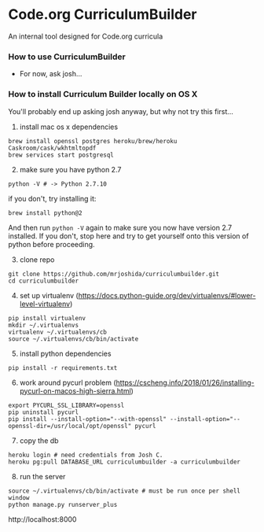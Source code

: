 Code.org CurriculumBuilder
=
An internal tool designed for Code.org curricula

### How to use CurriculumBuilder
- For now, ask josh...

### How to install Curriculum Builder locally on OS X

You'll probably end up asking josh anyway, but why not try this first...

1. install mac os x dependencies

  ```
  brew install openssl postgres heroku/brew/heroku Caskroom/cask/wkhtmltopdf
  brew services start postgresql
  ```

2. make sure you have python 2.7

  ```
  python -V # -> Python 2.7.10
  ```
  if you don't, try installing it:
  ```
  brew install python@2
  ```
  And then run `python -V` again to make sure you now have version 2.7 installed. If you don't, stop here and try to get yourself onto this version of python before proceeding.

3. clone repo

```
git clone https://github.com/mrjoshida/curriculumbuilder.git
cd curriculumbuilder
```

4. set up virtualenv (https://docs.python-guide.org/dev/virtualenvs/#lower-level-virtualenv)

```
pip install virtualenv
mkdir ~/.virtualenvs
virtualenv ~/.virtualenvs/cb
source ~/.virtualenvs/cb/bin/activate
```

5. install python dependencies

```
pip install -r requirements.txt
```

6. work around pycurl problem (https://cscheng.info/2018/01/26/installing-pycurl-on-macos-high-sierra.html)

```
export PYCURL_SSL_LIBRARY=openssl
pip uninstall pycurl
pip install --install-option="--with-openssl" --install-option="--openssl-dir=/usr/local/opt/openssl" pycurl
```

7. copy the db

```
heroku login # need credentials from Josh C.
heroku pg:pull DATABASE_URL curriculumbuilder -a curriculumbuilder
```

8. run the server

```
source ~/.virtualenvs/cb/bin/activate # must be run once per shell window
python manage.py runserver_plus
```

http://localhost:8000
